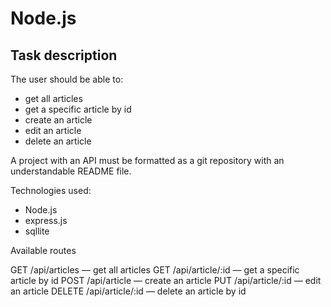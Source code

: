 # Node.js 
## Task description

The user should be able to:

- get all articles
- get a specific article by id
- create an article
- edit an article
- delete an article

A project with an API must be formatted as a git repository with an understandable README file.

Technologies used:

- Node.js
- express.js
- sqllite

Available routes

GET /api/articles — get all articles
GET /api/article/:id — get a specific article by id
POST /api/article — create an article
PUT /api/article/:id — edit an article
DELETE /api/article/:id — delete an article by id
